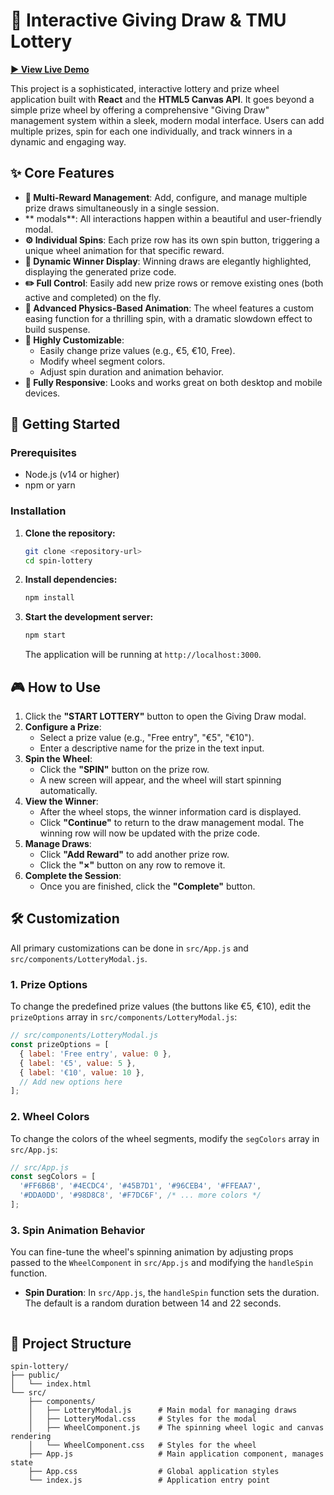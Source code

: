 # 🎰 Interactive Giving Draw & TMU Lottery

**[► View Live Demo](https://ysnz.github.io/lottery)**

This project is a sophisticated, interactive lottery and prize wheel application built with **React** and the **HTML5 Canvas API**. It goes beyond a simple prize wheel by offering a comprehensive "Giving Draw" management system within a sleek, modern modal interface. Users can add multiple prizes, spin for each one individually, and track winners in a dynamic and engaging way.

## ✨ Core Features

-   **🎁 Multi-Reward Management**: Add, configure, and manage multiple prize draws simultaneously in a single session.
-   ** modals**: All interactions happen within a beautiful and user-friendly modal.
-   **⚙️ Individual Spins**: Each prize row has its own spin button, triggering a unique wheel animation for that specific reward.
-   **🎉 Dynamic Winner Display**: Winning draws are elegantly highlighted, displaying the generated prize code.
-   **✏️ Full Control**: Easily add new prize rows or remove existing ones (both active and completed) on the fly.
-   **🚀 Advanced Physics-Based Animation**: The wheel features a custom easing function for a thrilling spin, with a dramatic slowdown effect to build suspense.
-   **🎨 Highly Customizable**:
    -   Easily change prize values (e.g., €5, €10, Free).
    -   Modify wheel segment colors.
    -   Adjust spin duration and animation behavior.
-   **📱 Fully Responsive**: Looks and works great on both desktop and mobile devices.

## 🚀 Getting Started

### Prerequisites

-   Node.js (v14 or higher)
-   npm or yarn

### Installation

1.  **Clone the repository:**
    ```bash
    git clone <repository-url>
    cd spin-lottery
    ```

2.  **Install dependencies:**
    ```bash
    npm install
    ```

3.  **Start the development server:**
    ```bash
    npm start
    ```

    The application will be running at `http://localhost:3000`.

## 🎮 How to Use

1.  Click the **"START LOTTERY"** button to open the Giving Draw modal.
2.  **Configure a Prize**:
    -   Select a prize value (e.g., "Free entry", "€5", "€10").
    -   Enter a descriptive name for the prize in the text input.
3.  **Spin the Wheel**:
    -   Click the **"SPIN"** button on the prize row.
    -   A new screen will appear, and the wheel will start spinning automatically.
4.  **View the Winner**:
    -   After the wheel stops, the winner information card is displayed.
    -   Click **"Continue"** to return to the draw management modal. The winning row will now be updated with the prize code.
5.  **Manage Draws**:
    -   Click **"Add Reward"** to add another prize row.
    -   Click the **"×"** button on any row to remove it.
6.  **Complete the Session**:
    -   Once you are finished, click the **"Complete"** button.

## 🛠️ Customization

All primary customizations can be done in `src/App.js` and `src/components/LotteryModal.js`.

### 1. Prize Options

To change the predefined prize values (the buttons like €5, €10), edit the `prizeOptions` array in `src/components/LotteryModal.js`:

```javascript
// src/components/LotteryModal.js
const prizeOptions = [
  { label: 'Free entry', value: 0 },
  { label: '€5', value: 5 },
  { label: '€10', value: 10 },
  // Add new options here
];
```

### 2. Wheel Colors

To change the colors of the wheel segments, modify the `segColors` array in `src/App.js`:

```javascript
// src/App.js
const segColors = [
  '#FF6B6B', '#4ECDC4', '#45B7D1', '#96CEB4', '#FFEAA7', 
  '#DDA0DD', '#98D8C8', '#F7DC6F', /* ... more colors */
];
```

### 3. Spin Animation Behavior

You can fine-tune the wheel's spinning animation by adjusting props passed to the `WheelComponent` in `src/App.js` and modifying the `handleSpin` function.

-   **Spin Duration**: In `src/App.js`, the `handleSpin` function sets the duration. The default is a random duration between 14 and 22 seconds.
    ```

## 📁 Project Structure

```
spin-lottery/
├── public/
│   └── index.html
└── src/
    ├── components/
    │   ├── LotteryModal.js      # Main modal for managing draws
    │   ├── LotteryModal.css     # Styles for the modal
    │   ├── WheelComponent.js    # The spinning wheel logic and canvas rendering
    │   └── WheelComponent.css   # Styles for the wheel
    ├── App.js                   # Main application component, manages state
    ├── App.css                  # Global application styles
    └── index.js                 # Application entry point
```